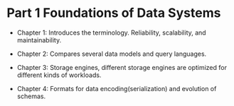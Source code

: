 # Part 1 Foundations of Data Systems

- Chapter 1: Introduces the terminology. Reliability, scalability, and maintainability.

- Chapter 2: Compares several data models and query languages.

- Chapter 3: Storage engines, different storage engines are optimized for different kinds of workloads.

- Chapter 4: Formats for data encoding(serialization) and evolution of schemas.
